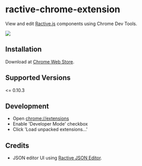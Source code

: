 # ractive-chrome-extension
View and edit [Ractive.js](https://ractive.js.org/) components using Chrome Dev Tools.

![](http://i.imgur.com/qpo0zSE.png)

## Installation

Download at [Chrome Web Store](https://chrome.google.com/webstore/detail/ractive-dev-tool/mobaekclikghnakiffjacknpimanblii?hl=en).

## Supported Versions

<= 0.10.3

## Development

 * Open [chrome://extensions](chrome://extensions)
 * Enable 'Developer Mode' checkbox
 * Click 'Load unpacked extensions...'

## Credits

 * JSON editor UI using [Ractive JSON Editor](https://github.com/evs-chris/ractive-json-editor).
